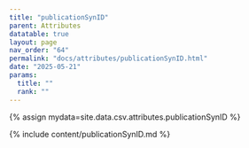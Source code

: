 ```yaml
---
title: "publicationSynID"
parent: Attributes
datatable: true
layout: page
nav_order: "64"
permalink: "docs/attributes/publicationSynID.html"
date: "2025-05-21"
params:
  title: ""
  rank: ""
---
```

{% assign mydata=site.data.csv.attributes.publicationSynID %} 

{% include content/publicationSynID.md %}
